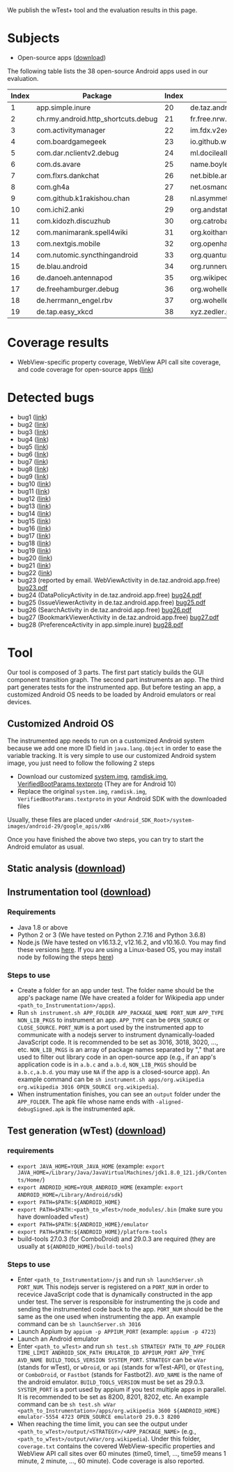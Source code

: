 We publish the wTest+ tool and the evaluation results in this page.

# Subjects 
* Open-source apps ([download](https://drive.google.com/file/d/1B2DPTC9pF6KmcTuEWSgI1ctONDHzmXO-/view?usp=sharing))

The following table lists the 38 open-source Android apps used in our evaluation.

| Index | Package | Index | Package |
| --- | --- | --- | --- | 
| 1 | app.simple.inure | 20 | de.taz.android.app.free |
| 2 | ch.rmy.android.http_shortcuts.debug | 21 | fr.free.nrw.commons |
| 3 | com.activitymanager | 22 | im.fdx.v2ex.debug |
| 4 | com.boardgamegeek | 23 | io.github.wulkanowy |
| 5 | com.dar.nclientv2.debug | 24 | ml.docilealligator.infinityforreddit |
| 6 | com.ds.avare | 25 | name.boyle.chris.sgtpuzzles |
| 7 | com.flxrs.dankchat | 26 | net.bible.android.activity |
| 8 | com.gh4a | 27 | net.osmand.plus |
| 9 | com.github.k1rakishou.chan | 28 | nl.asymmetrics.droidshows |
| 10 | com.ichi2.anki | 29 | org.andstatus.app |
| 11 | com.kidozh.discuzhub | 30 | org.catrobat.paintroid |
| 12 | com.manimarank.spell4wiki | 31 | org.koitharu.kotatsu |
| 13 | com.nextgis.mobile | 32 | org.openhab.habdroid |
| 14 | com.nutomic.syncthingandroid | 33 | org.quantumbadger.redreader |
| 15 | de.blau.android | 34 | org.runnerup.free |
| 16 | de.danoeh.antennapod | 35 | org.wikipedia.alpha |
| 17 | de.freehamburger.debug | 36 | org.woheller69.omweather |
| 18 | de.herrmann_engel.rbv | 37 | org.woheller69.weather |
| 19 | de.tap.easy_xkcd | 38 | xyz.zedler.patrick.grocy |

# Coverage results
* WebView-specific property coverage, WebView API call site coverage, and code coverage for open-source apps ([link](https://docs.google.com/spreadsheets/d/1o6YrTSbTqygDV3v0rRdAf3w3tMDGeQxi8BbG1HWhiEY/edit?usp=sharing))

# Detected bugs

* bug1 ([link](https://github.com/flex3r/DankChat/issues/238))
* bug2 ([link](https://github.com/woheller69/omweather/issues/49))
* bug3 ([link](https://github.com/woheller69/omweather/issues/50))
* bug4 ([link](https://github.com/Docile-Alligator/Infinity-For-Reddit/issues/1368))
* bug5 ([link](https://github.com/ccomeaux/boardgamegeek4android/issues/181))
* bug6 ([link](https://github.com/andstatus/andstatus/issues/551))
* bug7 ([link](https://github.com/andstatus/andstatus/issues/552))
* bug8 ([link](https://github.com/chrisboyle/sgtpuzzles/issues/626))
* bug9 ([link](https://github.com/kidozh/DiscuzHub/issues/46))
* bug10 ([link](https://github.com/kidozh/DiscuzHub/issues/47))
* bug11 ([link](https://github.com/kidozh/DiscuzHub/issues/48))
* bug12 ([link](https://github.com/kidozh/DiscuzHub/issues/46))
* bug13 ([link](https://github.com/ankidroid/Anki-Android/issues/13230))
* bug14 ([link](https://github.com/Hamza417/Inure/issues/245))
* bug15 ([link](https://github.com/fan123199/v2ex-simple/issues/16))
* bug16 ([link](https://jira.catrob.at/browse/PAINTROID-695))
* bug17 ([link](https://github.com/openhab/openhab-android/issues/2845))
* bug18 ([link](https://github.com/Dar9586/NClientV2/issues/548))
* bug19 ([link](https://github.com/Dar9586/NClientV2/issues/548))
* bug20 ([link](https://github.com/woheller69/weather/issues/81))
* bug21 ([link](https://github.com/woheller69/weather/issues/82))
* bug22 ([link](https://github.com/jonasoreland/runnerup/issues/1094))
* bug23 (reported by email. WebViewActivity in de.taz.android.app.free) [bug23.pdf](https://github.com/RichardHoOoOo/wTestPlus/files/13951192/bug23.pdf)
* bug24 (DataPolicyActivity in de.taz.android.app.free) [bug24.pdf](https://github.com/RichardHoOoOo/wTestPlus/files/13950976/bug24.pdf)
* bug25 (IssueViewerActivity in de.taz.android.app.free) [bug25.pdf](https://github.com/RichardHoOoOo/wTestPlus/files/13951427/bug25.pdf)
* bug26 (SearchActivity in de.taz.android.app.free) [bug26.pdf](https://github.com/RichardHoOoOo/wTestPlus/files/13951486/bug26.pdf)
* bug27 (BookmarkViewerActivity in de.taz.android.app.free) [bug27.pdf](https://github.com/RichardHoOoOo/wTestPlus/files/13951593/bug27.pdf)
* bug28 (PreferenceActivity in app.simple.inure) [bug28.pdf](https://github.com/RichardHoOoOo/wTestPlus/files/13951746/bug28.pdf)

# Tool
Our tool is composed of 3 parts. The first part staticly builds the GUI component transition graph. The second part instruments an app. The third part generates tests for the instrumented app. But before testing an app, a customized Android OS needs to be loaded by Android emulators or real devices.

## Customized Android OS
The instrumented app needs to run on a customized Android system because we add one more ID field in `java.lang.Object` in order to ease the variable tracking. It is very simple to use our customized Android system image, you just need to follow the following 2 steps
* Download our customized [system.img](https://drive.google.com/file/d/1K4_3TDcAYvzyoeVxSDTUEd3SFQxGDwk9/view?usp=share_link), [ramdisk.img](https://drive.google.com/file/d/1AbVckf1BeDMSNUppyyjhZj-IqUh4OhrW/view?usp=share_link), [VerifiedBootParams.textproto](https://drive.google.com/file/d/1PSJi8xJnUG6SRXpV3K--xg9ZoPCnoL41/view?usp=share_link) (They are for Android 10)
* Replace the original `system.img`, `ramdisk.img`, `VerifiedBootParams.textproto` in your Android SDK with the downloaded files

Usually, these files are placed under `<Android_SDK_Root>/system-images/android-29/google_apis/x86`

Once you have finished the above two steps, you can try to start the Android emulator as usual.

## Static analysis ([download]())

## Instrumentation tool ([download]())
### Requirements
* Java 1.8 or above
* Python 2 or 3 (We have tested on Python 2.7.16 and Python 3.6.8)
* Node.js (We have tested on v16.13.2, v12.16.2, and v10.16.0. You may find these versions [here](https://nodejs.org/en/download/releases/). If you are using a Linux-based OS, you may install node by following the steps [here](https://www.digizol.com/2017/08/nodejs-install-no-root-sudo-permission-linux-centos.html))

### Steps to use
* Create a folder for an app under test. The folder name should be the app's package name (We have created a folder for Wikipedia app under `<path_to_Instrumentation>/apps`).
* Run `sh instrument.sh APP_FOLDER APP_PACKAGE_NAME PORT_NUM APP_TYPE NON_LIB_PKGS` to instrument an app. `APP_TYPE` can be `OPEN_SOURCE` or `CLOSE_SOURCE`. `PORT_NUM` is a port used by the instrumented app to communicate with a nodejs server to instrument dynamically-loaded JavaScript code. It is recommended to be set as 3016, 3018, 3020, ..., etc. `NON_LIB_PKGS` is an array of package names separated by "," that are used to filter out library code in an open-source app (e.g., if an app's application code is in `a.b.c` and `a.b.d`, `NON_LIB_PKGS` should be `a.b.c,a.b.d`. you may use `NA` if the app is a closed-source app). An example command can be `sh instrument.sh apps/org.wikipedia org.wikipedia 3016 OPEN_SOURCE org.wikipedia`).
* When instrumentation finishes, you can see an `output` folder under the `APP_FOLDER`. The apk file whose name ends with `-aligned-debugSigned.apk` is the instrumented apk.

## Test generation (wTest) ([download]())
### requirements
* `export JAVA_HOME=YOUR_JAVA_HOME` (example: `export JAVA_HOME=/Library/Java/JavaVirtualMachines/jdk1.8.0_121.jdk/Contents/Home/`)
* `export ANDROID_HOME=YOUR_ANDROID_HOME` (example: `export ANDROID_HOME=/Library/Android/sdk`)
* `export PATH=$PATH:${ANDROID_HOME}`
* `export PATH=$PATH:<path_to_wTest>/node_modules/.bin` (make sure you have downloaded `wTest`)
* `export PATH=$PATH:${ANDROID_HOME}/emulator`
* `export PATH=$PATH:${ANDROID_HOME}/platform-tools`
* build-tools 27.0.3 (for ComboDroid) and 29.0.3 are required (they are usually at `${ANDROID_HOME}/build-tools`)

### Steps to use
* Enter `<path_to_Instrumentation>/js` and run `sh launchServer.sh PORT_NUM`. This nodejs server is registered on a `PORT_NUM` in order to recevice JavaScript code that is dynamically constructed in the app under test. The server is responsible for instrumenting the js code and sending the instrumented code back to the app. `PORT_NUM` should be the same as the one used when instrumenting the app. An example command can be `sh launchServer.sh 3016`
* Launch Appium by `appium -p APPIUM_PORT` (example: `appium -p 4723`)
* Launch an Android emulator
* Enter `<path_to_wTest>` and run `sh test.sh STRATEGY PATH_TO_APP_FOLDER TIME_LIMIT ANDROID_SDK_PATH EMULATOR_ID APPIUM_PORT APP_TYPE AVD_NAME BUILD_TOOLS_VERSION SYSTEM_PORT`. `STRATEGY` can be `wVar` (stands for wTest), or `wDroid`, or `api` (stands for wTest-API), or `QTesting`, or `ComboDroid`, or `Fastbot` (stands for Fastbot2). `AVD_NAME` is the name of the android emulator. `BUILD_TOOLS_VERSION` must be set as 29.0.3. `SYSTEM_PORT` is a port used by appium if you test multiple apps in parallel. It is recommended to be set as 8200, 8201, 8202, etc. An example command can be 
`sh test.sh wVar <path_to_Instrumentation>/apps/org.wikipedia 3600 ${ANDROID_HOME} emulator-5554 4723 OPEN_SOURCE emulator0 29.0.3 8200`
* When reaching the time limit, you can see the output under `<path_to_wTest>/output/<STRATEGY>/<APP_PACKAGE_NAME>` (e.g., `<path_to_wTest>/output/wVar/org.wikipedia`). Under this folder, `coverage.txt` contains the covered WebView-specific properties and WebView API call sites over 60 minutes (time0, time1, ..., time59 means 1 minute, 2 minute, ..., 60 minute). Code coverage is also reported.
